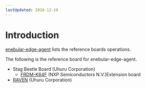 ```yaml
---
lastUpdated: 2018-12-19
---
```


# Introduction

[enebular-edge-agent](./../EnebularEdgeAgent/introduction.md)
lists the reference boards operations.

The following is the reference board for enebular-edge-agent.

- Stag Beetle Board (Uhuru Corporation)
    - [FRDM-K64F](https://www.nxp.com/jp/products/processors-and-microcontrollers/arm-based-processors-and-mcus/kinetis-cortex-m-mcus/k-seriesperformancem4/k2x-usb/freedom-development-platform-for-kinetis-k64-k63-and-k24-mcus:FRDM-K64F) (NXP Semiconductors N.V.)Extension board
- [RAVEN](RAVEN.md) (Uhuru Corporation)
